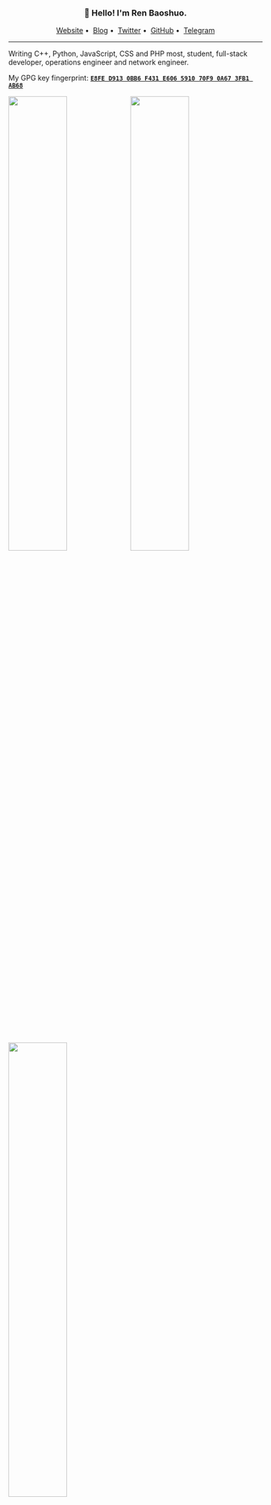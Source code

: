 <h3 align="center">👋 Hello! I'm Ren Baoshuo.</h3>

<p align="center">
<a href="https://baoshuo.ren">Website</a>&nbsp;•&nbsp;
<a href="https://blog.baoshuo.ren">Blog</a>&nbsp;•&nbsp;
<a href="https://twitter.com/renbaoshuo">Twitter</a>&nbsp;•&nbsp;
<a href="https://github.com/renbaoshuo">GitHub</a>&nbsp;•&nbsp;
<a href="https://t.me/baoshuo">Telegram</a>
</p>

---

Writing C++, Python, JavaScript, CSS and PHP most, student, full-stack developer, operations engineer and network engineer.

My GPG key fingerprint: [**`E8FE D913 0BB6 F431 E606 5910 70F9 0A67 3FB1 AB68`**](https://github.com/renbaoshuo.gpg)

<a href="https://github.com/renbaoshuo"><img width="48%" src="https://github-readme-stats.vercel.app/api?username=renbaoshuo&show_icons=true&count_private=true&hide_title=true&theme=default&hide_border=true&include_all_commits=true&disable_animations=true"><img width="48%" src="https://github-readme-stats.vercel.app/api/top-langs?username=renbaoshuo&hide_border=true&theme=default&layout=compact&card_width=495"><br>
<img width="48%" src="https://github-readme-stats.vercel.app/api/wakatime?username=renbaoshuo&hide_border=true&theme=default&layout=compact&custom_title=Wakatime%20Stats%20for%20Last%207 days"></a>
